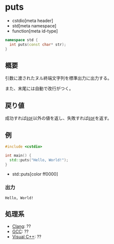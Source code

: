 # puts
* cstdio[meta header]
* std[meta namespace]
* function[meta id-type]

```cpp
namespace std {
  int puts(const char* str);
}
```

## 概要
引数に渡されたヌル終端文字列を標準出力に出力する。

また、末尾には自動で改行がつく。

## 戻り値
成功すれば[`EOF`](/reference/cstdio/eof.md)以外の値を返し、失敗すれば[`EOF`](/reference/cstdio/eof.md)を返す。

## 例
```cpp example
#include <cstdio>

int main() {
  std::puts("Hello, World!");
}
```
* std::puts[color ff0000]

### 出力
```
Hello, World!
```

## 処理系
- [Clang](/implementation.md#clang): ??
- [GCC](/implementation.md#gcc): ??
- [Visual C++](/implementation.md#visual_cpp): ??
